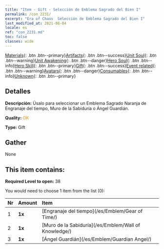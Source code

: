 ```yaml
---
title: "Item - Gift - Selección de Emblema Sagrado del Bien I"
permalink: /con_2231/
excerpt: "Era of Chaos  Selección de Emblema Sagrado del Bien I"
last_modified_at: 2021-08-04
locale: es
ref: "con_2231.md"
toc: false
classes: wide
---
```

 [Materials](/ItemsES/){: .btn .btn--primary}[Artifacts](/ItemsES/Artifacts/){: .btn .btn--success}[Unit Soul](/ItemsES/UnitSoul/){: .btn .btn--warning}[Unit Awakening](/ItemsES/UnitAwakening/){: .btn .btn--danger}[Hero Soul](/ItemsES/HeroSoul/){: .btn .btn--info}[Hero Skill](/ItemsES/HeroSkill/){: .btn .btn--primary}[Gift](/ItemsES/Gift/){: .btn .btn--success}[Event related](/ItemsES/Events/){: .btn .btn--warning}[Avatars](/ItemsES/Avatars/){: .btn .btn--danger}[Consumables](/ItemsES/Consumables/){: .btn .btn--info}[Unknown](/ItemsES/Unknown/){: .btn .btn--primary}

## Detalles
 **Descripción:** Úsalo para seleccionar un Emblema Sagrado Naranja de Engranaje del tiempo, Muro de la Sabiduría o Ángel Guardián.

 **Quality:** <span style="color: #FF8C00">OK</span>

 **Type:** Gift

## Gather

  None

## This item contains:

 **Required Level to open:** 38

 You would need to choose 1 item from the list (0):

  | Nr | Amount |     Item    |
  |:---|:-------|:------------|
  | 1 |  **1x** | [Engranaje del tiempo](/es/Emblem/Gear of Time/) |  | 
  | 2 |  **1x** | [Muro de la Sabiduría](/es/Emblem/Wall of Knowledge/) |  | 
  | 3 |  **1x** | [Ángel Guardián](/es/Emblem/Guardian Angel/) |  | 
